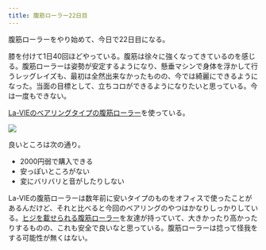 ```yaml
---
title: 腹筋ローラー22日目
---
```

腹筋ローラーをやり始めて、今日で22日目になる。

膝を付けて1日40回ほどやっている。腹筋は徐々に強くなってきているのを感じる。腹筋ローラーは姿勢が安定するようになり、懸垂マシンで身体を浮かして行うレッグレイズも、最初は全然出来なかったものの、今では綺麗にできるようになった。当面の目標として、立ちコロができるようになりたいと思っている。今は一度もできない。

[La-VIEのベアリングタイプの腹筋ローラー](https://www.amazon.co.jp/dp/B07DNVTVVM)を使っている。

![](https://lh3.googleusercontent.com/docs/AG8NV2ZjGuUN5L81q8JrWMLAplUB91ZMYiRvfAHy4JvCGa13vxJPX6IF-LvocTCp8NapmiP-2-M-X6iT8Frax4qEA2ds-1ohP0lUP8YY8BcAAdZBYefwM9mO2U03bGtVN12JRzvTNcIxAXabWSUrwT6yN3sHWQr9kTy9Wvg7zgudiKbRaESJYKQtYgcDgny6vfK6r5FkExbcI9-3sKPi-AsEEyUCJZ_m4JmNhhrPdaFoUp__nEvj4IHGyGqnLUorP_pReGMd79o_IpIGhkmd7SORMm52njQANs9WbsA-QXX3acwwq6ikzDIRocc75ElZ10f6L4Ydxt9nfjtV4b1IXDN7JjUYCCpmaSquA96k8cGoGDcKeNZVIrBsJ1OBPF1yL_z81YDStUEEnPYdcZt9UU9gxXQA0EjoXSW2YOuUN4_NLjNFHybFwCALeFAW2VJvujRCsGFM9T1P3hWnF48brK9wBBhq5mloULstxYIJrgo3AqQTXxiKkYN6I4Gzm30ai9RxueMcm4yj1L9PRnu1PUzrPki0qWhGJMxQcrUguHihnGJyomEOgTi-wj39MOUaH6xMjFo1FiX_Vg-V5bkJR419TOAcqs0eoMLlgOlojzEzOYPkwxt1jktyXDZYWtPhZpsY2rFI9bdjsob-QP2oMvNYTLwMrsu3i9pF4XpN2ypy18TmQ2-tiAf4FShIlkz9o3p6bnFiE0aDjukLgVCYUBwFOlAX8pbcgkaF_r55-XtTLBiQkpGWU3FYmwZoYjKL-9dEiHBRmfUZIq06OLEucPvDpaEAZXQncHhfuXRmLnZH08SpH0z73CD844-L8Jj3U-V_IEYqAuaHQj0gC6NYvGYQAXKRhYlXxD62baKBu2PJDpWibVgMVOeyjyB0sDhzRwuCGmsVAaNtSV16rBs4XxERTF-3VlRl5luFjC2FXdaAJoMermg7CCsh9qj5jcxRPW-7-kEh4Ev7UHYgrJrdjmO_EgEqP7tToQXdZvw4Lt81qqJ3L1LJqaA-KhevPOKojcBgBzWNmLzTKfTnqzjph4hzkVmQGM6xKE1eYNBzOLu0-xkfr2pAaWX1pSTU86TH4qa9aMlZb2iCunSjgnFLMSY9w8kqDx1LHxbpR7HI3_TwYysOH9iHrb5c6NriECXPOJAXmqYN95nMJsifl8hMvd0hjAnVFyWVxB063pnzzTXV40Lz19OvSxEcRjAJoY6rbj6-GKrvyJ_clFqZvdyeqXqvFvtE4QDra9eeql6mxom-sw8-2AWK)

良いところは次の通り。

*   2000円弱で購入できる
*   安っぽいところがない
*   変にバリバリと音がしたりしない

La-VIEの腹筋ローラーは数年前に安いタイプのものをオフィスで使ったことがあるんだけど、それと比べると今回のベアリングのやつはかなりしっかりしている。[ヒジを載せられる腹筋ローラー](https://www.amazon.co.jp/dp/B08MPRQ4PD)を友達が持っていて、大きかったり高かったりするものの、これも安全で良いなと思っている。腹筋ローラーは捻って怪我をする可能性が無くはない。
